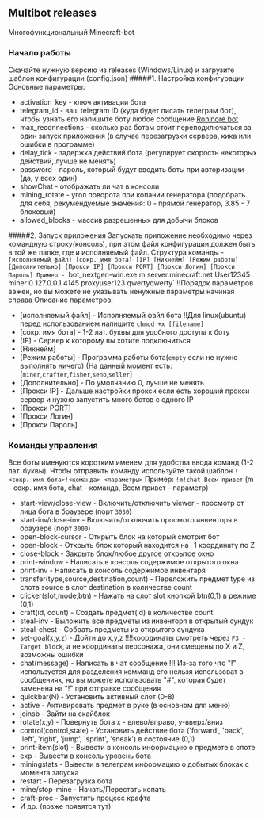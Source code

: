 ## Multibot releases
Многофункциональный Minecraft-bot

### Начало работы
Скачайте нужную версию из releases (Windows/Linux) и загрузите шаблон конфигурации (config.json)
#####1. Настройка конфигурации
Основные параметры:
- activation_key - ключ активации бота
- telegram_id - ваш telegram ID (куда будет писать телеграм бот), чтобы узнать его напишите боту любое сообщение [Roninore bot](http://t.me/roninore_bot)
- max_reconnections - сколько раз ботам стоит переподключаться за один запуск приложения (в случае перезагрузки сервера, кика или ошибки в программе)
- delay_tick - задержка действий бота (регулирует скорость некоторых действий, лучше не менять)
- password - пароль, который будут вводить боты при авторизации (да, у всех один)
- showChat - отображать ли чат в консоли
- mining_rotate - угол поворота при копании генератора (подобрать для себя, рекумендуемые значения: 0 - прямой генератор, 3.85 - 7 блоковый)
- allowed_blocks - массив разрешенных для добычи блоков

 #####2. Запуск приложения
 Запускать приложение необходимо через командную строку(консоль), при этом файл конфигурации должен быть в той же папке, где и исполняемый файл.
 Структура команды - `[исполняемый файл] [сокр. имя бота] [IP] [Никнейм] [Режим работы] [Дополнительно] [Прокси IP] [Прокси PORT] [Прокси Логин] [Прокси Пароль]
 Пример - `bot_nextgen-win.exe m server.minecraft.net User12345 miner 0 127.0.0.1 4145 proxyuser123 qwertyqwerty`
 !!Порядок параметров важен, но вы можете не указывать ненужные параметры начиная справа
 Описание параметров:
 - [исполняемый файл] - Исполняемый файл бота !!Для linux(ubuntu) перед использованием напишите `chmod +x [filename]`
 - [сокр. имя бота] - 1-2 лат. буквы для удобного доступа к боту
 - [IP] - Сервер к которому вы хотите подключиться
 - [Никнейм]
 - [Режим работы] - Программа работы бота(`empty` если не нужно выполнять ничего) (На данный момент есть: [`miner`,`crafter`,`fisher`,`seno`,`seller`]
 - [Дополнительно] - По умолчанию 0, лучше не менять
 - [Прокси IP] - Дальше настройки прокси если есть хороший прокси сервер и нужно запустить много ботов с одного IP
 - [Прокси PORT]
 - [Прокси Логин] 
 - [Прокси Пароль]


### Команды управления
Все боты именуются коротким именем для удобства ввода команд (1-2 лат. буквы). 
Чтобы отправить команду используйте такой шаблон `!<сокр. имя бота>!<команда> <параметры>`
Пример: `!m!chat Всем привет` (m - сокр. имя бота, chat - команда, Всем привет - параметр)
- start-view/close-view - Включить/отключить viewer - просмотр от лица бота в браузере (порт `3030`)
- start-inv/close-inv - Включить/отключить просмотр инвенторя в браузере (порт `3000`)
- open-block-cursor - Открыть блок на который смотрит бот
- open-block - Открыть блок который находится на -1 координату по Z
- close-block - Закрыть блок/любое другое открытое окно
- print-window - Написать в консоль содержимое открытого окна
- print-inv - Написать в консоль содержимое инвентаря
- transfer(type,source,destination,count) - Переложить предмет type из слота source в слот destination в количестве count
- clicker(slot,mode,btn) - Нажать на слот slot кнопкой btn(0,1) в режиме (0,1)
- craft(id, count) - Создать предмет(id) в количестве count
- steal-inv - Выложить все предметы из инвенторя в открытый сундук
- steal-chest - Собрать предметы из открытого сундука
- set-goal(x,y,z) - Дойти до x,y,z !!!!координаты смотреть через `F3 - Target block`, а не координаты персонажа, они смещены по X и Z, возможны ошибки
- chat(message) - Написать в чат сообщение !!! Из-за того что "!" используется для разделения комманд его нельзя использоват в сообщениях, но вы можете использовать "#", которая будет заменена на "!" при отправке сообщения
- quickbar(N) - Установить активный слот (0-8)
- active - Активировать предмет в руке (в основном для меню)
- joinsb - Зайти на скайблок
- rotate(x,y) - Повернуть бота x - влево/вправо, y-вверх/вниз
- control(control,state) - Установить действие бота ('forward', 'back', 'left', 'right', 'jump', 'sprint', 'sneak') в состояние (0,1)
- print-item(slot) - Вывести в консоль информацию о предмете в слоте
- exp - Вывести в консоль уровень бота
- miningstats - Вывести в телеграм информацию о добытых блоках с момента запуска
- restart - Перезагрузка бота
- mine/stop-mine - Начать/Перестать копать
- craft-proc - Запустить процесс крафта
- И др. (позже появятся тут)


